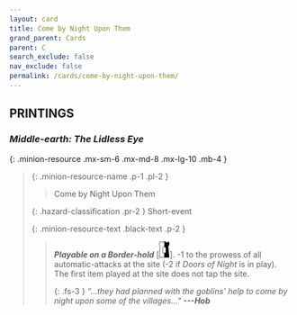 ```yaml
---
layout: card
title: Come by Night Upon Them
grand_parent: Cards
parent: C
search_exclude: false
nav_exclude: false
permalink: /cards/come-by-night-upon-them/
---
```


## PRINTINGS


### _Middle-earth: The Lidless Eye_

{: .minion-resource .mx-sm-6 .mx-md-8 .mx-lg-10 .mb-4 }
> {: .minion-resource-name .p-1 .pl-2 }
> > <div class="hazard-mp"></div>
> > <div class="card-name">Come by Night Upon Them</div>
>
> {: .hazard-classification .pr-2 }
> Short-event
>
> {: .minion-resource-text .black-text .p-2 }
> > ***Playable on a Border-hold*** <nobr>[<img src="/assets/images/border-hold.svg">]</nobr>. -1 to the prowess of all automatic-attacks at the site (-2 if _Doors of Night_ is in play). The first item played at the site does not tap the site.   
> > 
> > {: .fs-3 } 
> > _“...they had planned with the goblins' help to come by night upon some of the villages...”_ ***---&#65279;Hob*** 
> 
